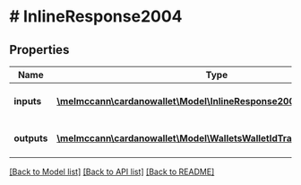# # InlineResponse2004

## Properties

Name | Type | Description | Notes
------------ | ------------- | ------------- | -------------
**inputs** | [**\melmccann\cardanowallet\Model\InlineResponse2004Inputs[]**](InlineResponse2004Inputs.md) | A list of transaction inputs | 
**outputs** | [**\melmccann\cardanowallet\Model\WalletsWalletIdTransactionsOutputs[]**](WalletsWalletIdTransactionsOutputs.md) | A list of target outputs | 

[[Back to Model list]](../../README.md#documentation-for-models) [[Back to API list]](../../README.md#documentation-for-api-endpoints) [[Back to README]](../../README.md)


